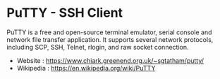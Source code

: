 # PuTTY - SSH Client

PuTTY is a free and open-source terminal emulator, serial console and network file transfer application.
It supports several network protocols, including SCP, SSH, Telnet, rlogin, and raw socket connection.

* Website : https://www.chiark.greenend.org.uk/~sgtatham/putty/
* Wikipedia : https://en.wikipedia.org/wiki/PuTTY
